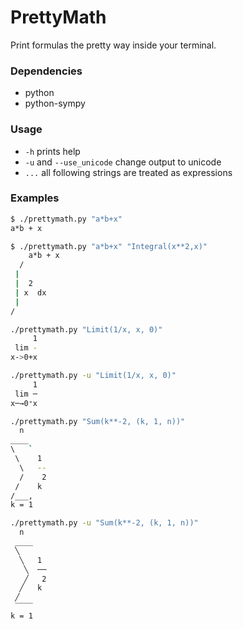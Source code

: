 # PrettyMath

Print formulas the pretty way inside your terminal.

### Dependencies
- python
- python-sympy

### Usage
- `-h` prints help
- `-u` and `--use_unicode` change output to unicode
- `...` all following strings are treated as expressions

### Examples
```bash
$ ./prettymath.py "a*b+x"
a*b + x
```
```bash
$ ./prettymath.py "a*b+x" "Integral(x**2,x)"
	a*b + x
  /
 |
 |  2
 | x  dx
 |
/
```
```bash
./prettymath.py "Limit(1/x, x, 0)"
	 1
 lim -
x->0+x
```
```bash
./prettymath.py -u "Limit(1/x, x, 0)"
	 1
 lim ─
x─→0⁺x
```
```bash
./prettymath.py "Sum(k**-2, (k, 1, n))"
  n
____
\   `
 \    1
  \   --
  /    2
 /    k
/___,
k = 1
```
```bash
./prettymath.py -u "Sum(k**-2, (k, 1, n))"
  n
 ____
 ╲
  ╲   1
   ╲  ──
   ╱   2
  ╱   k
 ╱
 ‾‾‾‾
k = 1
```
